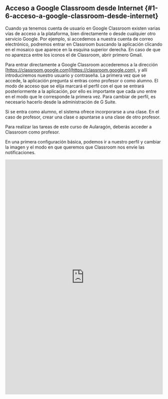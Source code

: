 ## Acceso a Google Classroom desde Internet {#1-6-acceso-a-google-classroom-desde-internet}

Cuando ya tenemos cuenta de usuario en Google Classroom existen varias vías de acceso a la plataforma, bien directamente o desde cualquier otro servicio Google. Por ejemplo, si  accedemos a nuestra cuenta de correo electrónico, podremos entrar en Classroom buscando la aplicación clicando en el mosaico que aparece en la esquina superior derecha. En caso de que no aparezca entre los iconos el de Classroom, abrir primero Gmail.

Para entrar directamente a Google Classroom accederemos a la dirección [https://classroom.google.com](https://classroom.google.com), y allí introduciremos nuestro usuario y contraseña. La primera vez que se accede, la aplicación pregunta si entras como profesor o como alumno.  El modo de acceso que se elija marcará el perfil con el que se entrará posteriormente a la aplicación, por ello es importante que cada uno entre en el modo que le corresponde la primera vez. Para cambiar de perfil, es necesario hacerlo desde la administración de G Suite.

Si se entra como alumno, el sistema ofrece incorporarse a una clase. En el caso de profesor, crear una clase o apuntarse a una clase de otro profesor.

Para realizar las tareas de este curso de Aularagón, deberás acceder a Classroom como profesor.

En una primera configuración básica, podemos ir a nuestro perfil y cambiar la imagen y el modo en que queremos que Classroom nos envíe las notificaciones.

<iframe src="https://docs.google.com/presentation/d/e/2PACX-1vT0p4rnUzwYYNmEfLG3wYnB0pk5ftkaXG-D1SHEtuVbe3Jlmv2pR7v5iYjC_wcjocoOxZ4HzZJFqoqt/embed?start=false&loop=false&delayms=3000" frameborder="0" width="100%" height="749" allowfullscreen="true" mozallowfullscreen="true" webkitallowfullscreen="true"></iframe>

